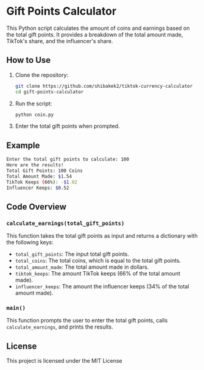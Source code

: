 # Gift Points Calculator

This Python script calculates the amount of coins and earnings based on the total gift points. It provides a breakdown of the total amount made, TikTok's share, and the influencer's share.

## How to Use

1. Clone the repository:
    ```sh
    git clone https://github.com/shibakek2/tiktok-currency-calculator
    cd gift-points-calculator
    ```

2. Run the script:
    ```sh
    python coin.py
    ```

3. Enter the total gift points when prompted.

## Example
```sh
Enter the total gift points to calculate: 100
Here are the results!
Total Gift Points: 100 Coins
Total Amount Made: $1.54
TikTok Keeps (66%): -$1.02
Influencer Keeps: $0.52
```


## Code Overview

### `calculate_earnings(total_gift_points)`

This function takes the total gift points as input and returns a dictionary with the following keys:
- `total_gift_points`: The input total gift points.
- `total_coins`: The total coins, which is equal to the total gift points.
- `total_amount_made`: The total amount made in dollars.
- `tiktok_keeps`: The amount TikTok keeps (66% of the total amount made).
- `influencer_keeps`: The amount the influencer keeps (34% of the total amount made).

### `main()`

This function prompts the user to enter the total gift points, calls `calculate_earnings`, and prints the results.

## License

This project is licensed under the MIT License
